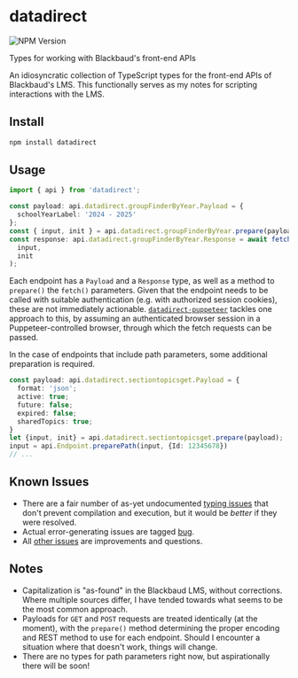 # datadirect

![NPM Version](https://img.shields.io/npm/v/datadirect)

Types for working with Blackbaud's front-end APIs

An idiosyncratic collection of TypeScript types for the front-end APIs of Blackbaud's LMS. This functionally serves as my notes for scripting interactions with the LMS.

## Install

```sh
npm install datadirect
```

## Usage

```ts
import { api } from 'datadirect';

const payload: api.datadirect.groupFinderByYear.Payload = {
  schoolYearLabel: '2024 - 2025'
};
const { input, init } = api.datadirect.groupFinderByYear.prepare(payload);
const response: api.datadirect.groupFinderByYear.Response = await fetch(
  input,
  init
);
```

Each endpoint has a `Payload` and a `Response` type, as well as a method to `prepare()` the `fetch()` parameters. Given that the endpoint needs to be called with suitable authentication (e.g. with authorized session cookies), these are not immediately actionable. [`datadirect-puppeteer`](../datadirect-puppeteer) tackles one approach to this, by assuming an authenticated browser session in a Puppeteer-controlled browser, through which the fetch requests can be passed.

In the case of endpoints that include path parameters, some additional preparation is required.

```ts
const payload: api.datadirect.sectiontopicsget.Payload = {
  format: 'json';
  active: true;
  future: false;
  expired: false;
  sharedTopics: true;
}
let {input, init} = api.datadirect.sectiontopicsget.prepare(payload);
input = api.Endpoint.preparePath(input, {Id: 12345678})
// ...
```

## Known Issues

- There are a fair number of as-yet undocumented [typing issues](https://github.com/battis/myschoolapp-reporting/issues?q=is%3Aissue%20state%3Aopen%20label%3Adatadirect%20label%3Atypes) that don't prevent compilation and execution, but it would be _better_ if they were resolved.
- Actual error-generating issues are tagged [bug](https://github.com/battis/myschoolapp-reporting/issues?q=is%3Aissue%20state%3Aopen%20label%3Adatadirect%20label%3Abug).
- All [other issues](https://github.com/battis/myschoolapp-reporting/issues?q=is%3Aissue%20state%3Aopen%20label%3Adatadirect%20-label%3Abug%20%20-label%3Atypes) are improvements and questions.

## Notes

- Capitalization is "as-found" in the Blackbaud LMS, without corrections. Where multiple sources differ, I have tended towards what seems to be the most common approach.
- Payloads for `GET` and `POST` requests are treated identically (at the moment), with the `prepare()` method determining the proper encoding and REST method to use for each endpoint. Should I encounter a situation where that doesn't work, things will change.
- There are no types for path parameters right now, but aspirationally there will be soon!
